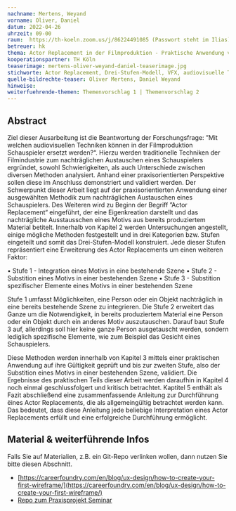 ```yaml
---
nachname: Mertens, Weyand
vorname: Oliver, Daniel
datum: 2022-04-26
uhrzeit: 09-00
raum:  https://th-koeln.zoom.us/j/86224491085 (Passwort steht im Ilias) Präsentation
betreuer: hk
thema: Actor Replacement in der Filmproduktion - Praktische Anwendung von audiovisuellen Techniken am Beispiel ”Killer’s Bodyguard“
kooperationspartner: TH Köln
teaserimage: mertens-oliver-weyand-daniel-teaserimage.jpg
stichworte: Actor Replacement, Drei-Stufen-Modell, VFX, audiovisuelle Techniken
quelle-bildrechte-teaser: Oliver Mertens, Daniel Weyand
hinweise:
weiterfuehrende-themen: Themenvorschlag 1 | Themenvorschlag 2
---
```


## Abstract

Ziel dieser Ausarbeitung ist die Beantwortung der Forschungsfrage: ”Mit welchen audiovisuellen Techniken können in der Filmproduktion Schauspieler ersetzt werden?“. Hierzu werden traditionelle Techniken der Filmindustrie zum nachträglichen Austauschen eines Schauspielers ergründet, sowohl Schwierigkeiten, als auch Unterschiede zwischen diversen Methoden analysiert. Anhand einer praxisorientierten Perspektive sollen diese im Anschluss demonstriert und validiert werden. Der Schwerpunkt dieser Arbeit liegt auf der praxisorientierten Anwendung einer ausgewählten Methodik zum nachträglichen Austauschen eines Schauspielers. Des Weiteren wird zu Beginn der Begriff ”Actor Replacement“ eingeführt, der eine Eigenkreation darstellt und das nachträgliche Ausstausschen eines Motivs aus bereits produziertem Material betitelt.
Innerhalb von Kapitel 2 werden Untersuchungen angestellt, einige mögliche Methoden festgestellt und in drei Kategorien bzw. Stufen eingeteilt und somit das Drei-Stufen-Modell konstruiert. Jede dieser Stufen repräsentiert eine Erweiterung des Actor Replacements um einen weiteren Faktor:

• Stufe 1 - Integration eines Motivs in eine bestehende Szene
• Stufe 2 - Substition eines Motivs in einer bestehenden Szene
• Stufe 3 - Substition spezifischer Elemente eines Motivs in einer bestehenden Szene

Stufe 1 umfasst Möglichkeiten, eine Person oder ein Objekt nachträglich in eine bereits bestehende Szene zu integrieren. Die Stufe 2 erweitert das Ganze um die Notwendigkeit, in bereits produziertem Material eine Person oder ein Objekt durch ein anderes Motiv auszutauschen. Darauf baut Stufe 3 auf, allerdings soll hier keine ganze Person ausgetauscht werden, sondern lediglich spezifische Elemente, wie zum Beispiel das Gesicht eines Schauspielers.

Diese Methoden werden innerhalb von Kapitel 3 mittels einer praktischen Anwendung auf ihre Gültigkeit geprüft und bis zur zweiten Stufe, also der Substition eines Motivs in einer bestehenden Szene, validiert. Die Ergebnisse des praktischen Teils dieser Arbeit werden daraufhin in Kapitel 4 noch einmal geschlussfolgert und kritisch betrachtet. Kaptitel 5 enthält als Fazit abschließend eine zusammenfassende Anleitung zur Durchführung ̈eines Actor Replacements, die als allgemeingültig betrachtet werden kann. Das bedeutet, dass diese Anleitung jede beliebige Interpretation eines Actor Replacements erfüllt und eine erfolgreiche Durchführung ermöglicht.


## Material & weiterführende Infos
Falls Sie auf Materialien, z.B. ein Git-Repo verlinken wollen, dann nutzen Sie bitte diesen Abschnitt.
- [https://careerfoundry.com/en/blog/ux-design/how-to-create-your-first-wireframe/](https://careerfoundry.com/en/blog/ux-design/how-to-create-your-first-wireframe/)
- [Repo zum Praxisprojekt Seminar](https://github.com/th-koeln/mi-bachelor-praxisprojektseminar)
